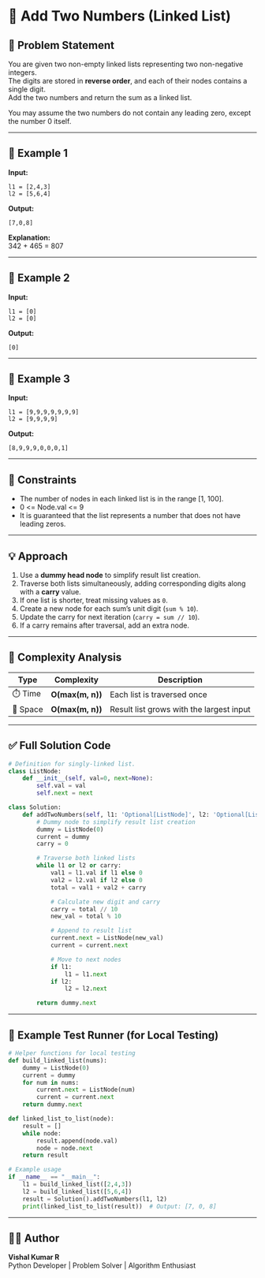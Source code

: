 # 🧮 Add Two Numbers (Linked List)

## 📘 Problem Statement

You are given two non-empty linked lists representing two non-negative integers.  
The digits are stored in **reverse order**, and each of their nodes contains a single digit.  
Add the two numbers and return the sum as a linked list.

You may assume the two numbers do not contain any leading zero, except the number 0 itself.

---

## 🧾 Example 1
**Input:**  
```
l1 = [2,4,3]
l2 = [5,6,4]
```

**Output:**  
```
[7,0,8]
```

**Explanation:**  
342 + 465 = 807

---

## 🧾 Example 2
**Input:**  
```
l1 = [0]
l2 = [0]
```
**Output:**  
```
[0]
```

---

## 🧾 Example 3
**Input:**  
```
l1 = [9,9,9,9,9,9,9]
l2 = [9,9,9,9]
```
**Output:**  
```
[8,9,9,9,0,0,0,1]
```

---

## 🧠 Constraints
- The number of nodes in each linked list is in the range [1, 100].
- 0 <= Node.val <= 9
- It is guaranteed that the list represents a number that does not have leading zeros.

---

## 💡 Approach

1. Use a **dummy head node** to simplify result list creation.  
2. Traverse both lists simultaneously, adding corresponding digits along with a **carry** value.  
3. If one list is shorter, treat missing values as `0`.  
4. Create a new node for each sum’s unit digit (`sum % 10`).  
5. Update the carry for next iteration (`carry = sum // 10`).  
6. If a carry remains after traversal, add an extra node.  

---

## 🧠 Complexity Analysis

| Type | Complexity | Description |
|------|-------------|--------------|
| ⏱️ Time | **O(max(m, n))** | Each list is traversed once |
| 💾 Space | **O(max(m, n))** | Result list grows with the largest input |

---

## ✅ Full Solution Code

```python
# Definition for singly-linked list.
class ListNode:
    def __init__(self, val=0, next=None):
        self.val = val
        self.next = next

class Solution:
    def addTwoNumbers(self, l1: 'Optional[ListNode]', l2: 'Optional[ListNode]') -> 'Optional[ListNode]':
        # Dummy node to simplify result list creation
        dummy = ListNode(0)
        current = dummy
        carry = 0

        # Traverse both linked lists
        while l1 or l2 or carry:
            val1 = l1.val if l1 else 0
            val2 = l2.val if l2 else 0
            total = val1 + val2 + carry

            # Calculate new digit and carry
            carry = total // 10
            new_val = total % 10

            # Append to result list
            current.next = ListNode(new_val)
            current = current.next

            # Move to next nodes
            if l1:
                l1 = l1.next
            if l2:
                l2 = l2.next

        return dummy.next
```

---

## 🧪 Example Test Runner (for Local Testing)

```python
# Helper functions for local testing
def build_linked_list(nums):
    dummy = ListNode(0)
    current = dummy
    for num in nums:
        current.next = ListNode(num)
        current = current.next
    return dummy.next

def linked_list_to_list(node):
    result = []
    while node:
        result.append(node.val)
        node = node.next
    return result

# Example usage
if __name__ == "__main__":
    l1 = build_linked_list([2,4,3])
    l2 = build_linked_list([5,6,4])
    result = Solution().addTwoNumbers(l1, l2)
    print(linked_list_to_list(result))  # Output: [7, 0, 8]
```

---

## 🧑‍💻 Author
**Vishal Kumar R**  
Python Developer | Problem Solver | Algorithm Enthusiast
